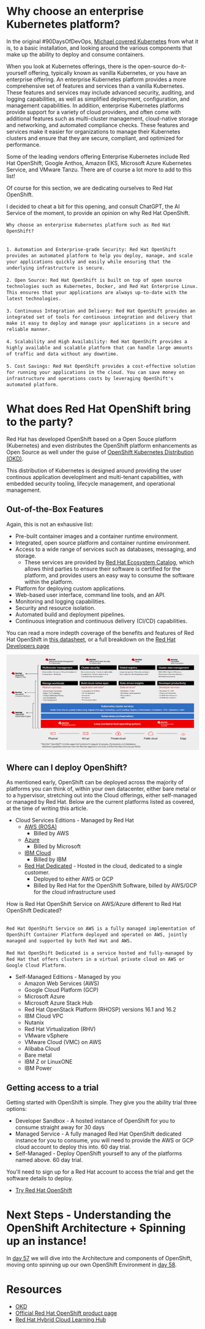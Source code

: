 # Why choose an enterprise Kubernetes platform?

In the original #90DaysOfDevOps, [Michael covered Kubernetes](https://github.com/MichaelCade/90DaysOfDevOps/blob/main/2022.md#kubernetes) from what it is, to a basic installation, and looking around the various components that make up the ability to deploy and consume containers.

When you look at Kubernetes offerings, there is the open-source do-it-yourself offering, typically known as vanilla Kubernetes, or you have an enterprise offering. An enterprise Kubernetes platform provides a more comprehensive set of features and services than a vanilla Kubernetes. These features and services may include advanced security, auditing, and logging capabilities, as well as simplified deployment, configuration, and management capabilities. In addition, enterprise Kubernetes platforms provide support for a variety of cloud providers, and often come with additional features such as multi-cluster management, cloud-native storage and networking, and automated compliance checks. These features and services make it easier for organizations to manage their Kubernetes clusters and ensure that they are secure, compliant, and optimized for performance.

Some of the leading vendors offering Enterprise Kubernetes include Red Hat OpenShift, Google Anthos, Amazon EKS, Microsoft Azure Kubernetes Service, and VMware Tanzu. There are of course a lot more to add to this list!

Of course for this section, we are dedicating ourselves to Red Hat OpenShift.

I decided to cheat a bit for this opening, and consult ChatGPT, the AI Service of the moment, to provide an opinion on why Red Hat OpenShift.

```
Why choose an enterprise Kubernetes platform such as Red Hat OpenShift?


1. Automation and Enterprise-grade Security: Red Hat OpenShift provides an automated platform to help you deploy, manage, and scale your applications quickly and easily while ensuring that the underlying infrastructure is secure.

2. Open Source: Red Hat OpenShift is built on top of open source technologies such as Kubernetes, Docker, and Red Hat Enterprise Linux. This ensures that your applications are always up-to-date with the latest technologies.

3. Continuous Integration and Delivery: Red Hat OpenShift provides an integrated set of tools for continuous integration and delivery that make it easy to deploy and manage your applications in a secure and reliable manner.

4. Scalability and High Availability: Red Hat OpenShift provides a highly available and scalable platform that can handle large amounts of traffic and data without any downtime.

5. Cost Savings: Red Hat OpenShift provides a cost-effective solution for running your applications in the cloud. You can save money on infrastructure and operations costs by leveraging OpenShift's automated platform.
```

# What does Red Hat OpenShift bring to the party?

Red Hat has developed OpenShift based on a Open Souce platform (Kubernetes) and even distributes the OpenShift platform enhancements as Open Source as well under the guise of [OpenShift Kubernetes Distribution (OKD)](https://www.okd.io).

This distribution of Kubernetes is designed around providing the user continous application developlment and multi-tenant capabilities, with embedded security tooling, lifecycle management, and operational management.

## Out-of-the-Box Features

Again, this is not an exhausive list:

- Pre-built container images and a container runtime environment.
- Integrated, open source platform and container runtime environment.
- Access to a wide range of services such as databases, messaging, and storage.
  - These services are provided by [Red Hat Ecosystem Catalog](https://catalog.redhat.com/), which allows third parties to ensure their software is certified for the platform, and provides users an easy way to consume the software within the platform.
- Platform for deploying custom applications.
- Web-based user interface, command line tools, and an API.
- Monitoring and logging capabilities.
- Security and resource isolation.
- Automated build and deployment pipelines.
- Continuous integration and continuous delivery (CI/CD) capabilities.

You can read a more indepth coverage of the benefits and features of Red Hat OpenShift in [this datasheet](https://www.redhat.com/en/resources/openshift-container-platform-datasheet), or a full breakdown on the [Red Hat Developers page](https://developers.redhat.com/products/openshift/overview)

![OpenShift Overview](images/cl-OpenShift-container-platform-datasheet-f31593_image1.png)

## Where can I deploy OpenShift?

As mentioned early, OpenShift can be deployed across the majority of platforms you can think of, within your own datacenter, either bare metal or to a hypervisor, stretching out into the Cloud offerings, either self-managed or managed by Red Hat. Below are the current platforms listed as covered, at the time of writing this article.

- Cloud Services Editions - Managed by Red Hat
  - [AWS (ROSA)](https://www.redhat.com/en/technologies/cloud-computing/openshift/aws)
    - Billed by AWS
  - [Azure](https://www.redhat.com/en/technologies/cloud-computing/openshift/azure)
    - Billed by Microsoft
  - [IBM Cloud](https://www.redhat.com/en/technologies/cloud-computing/openshift/ibm)
    - Billed by IBM
  - [Red Hat Dedicated](https://www.redhat.com/en/resources/openshift-dedicated-datasheet) - Hosted in the cloud, dedicated to a single customer.
    - Deployed to either AWS or GCP
    - Billed by Red Hat for the OpenShift Software, billed by AWS/GCP for the cloud infrastructure used

How is Red Hat OpenShift Service on AWS/Azure different to Red Hat OpenShift Dedicated?

```

Red Hat OpenShift Service on AWS is a fully managed implementation of OpenShift Container Platform deployed and operated on AWS, jointly managed and supported by both Red Hat and AWS.

Red Hat OpenShift Dedicated is a service hosted and fully-managed by Red Hat that offers clusters in a virtual private cloud on AWS or Google Cloud Platform.
```

- Self-Managed Editions - Managed by you
  - Amazon Web Services (AWS)
  - Google Cloud Platform (GCP)
  - Microsoft Azure
  - Microsoft Azure Stack Hub
  - Red Hat OpenStack Platform (RHOSP) versions 16.1 and 16.2
  - IBM Cloud VPC
  - Nutanix
  - Red Hat Virtualization (RHV)
  - VMware vSphere
  - VMware Cloud (VMC) on AWS
  - Alibaba Cloud
  - Bare metal
  - IBM Z or LinuxONE
  - IBM Power

## Getting access to a trial

Getting started with OpenShift is simple. They give you the ability trial three options:
- Developer Sandbox - A hosted instance of OpenShift for you to consume straight away for 30 days
- Managed Service - A fully managed Red Hat OpenShift dedicated instance for you to consume, you will need to provide the AWS or GCP cloud account to deploy this into. 60 day trial. 
- Self-Managed - Deploy OpenShift yourself to any of the platforms named above. 60 day trial. 

You'll need to sign up for a Red Hat account to access the trial and get the software details to deploy. 
- [Try Red Hat OpenShift](https://www.redhat.com/en/technologies/cloud-computing/openshift/try-it)

# Next Steps - Understanding the OpenShift Architecture + Spinning up an instance!

In [day 57](/day57.md) we will dive into the Architecture and components of OpenShift, moving onto spinning up our own OpenShift Environment in [day 58](/day58.md).

# Resources

- [OKD](https://www.okd.io/)
- [Official Red Hat OpenShift product page](https://www.redhat.com/en/technologies/cloud-computing/openshift)
- [Red Hat Hybrid Cloud Learning Hub](https://cloud.redhat.com/learn)